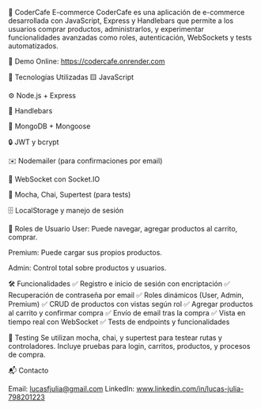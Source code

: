 🛒 CoderCafe E-commerce
CoderCafe es una aplicación de e-commerce desarrollada con JavaScript, Express y Handlebars que permite a los usuarios comprar productos, administrarlos, y experimentar funcionalidades avanzadas como roles, autenticación, WebSockets y tests automatizados.

🔗 Demo Online: https://codercafe.onrender.com

🚀 Tecnologías Utilizadas
🟨 JavaScript

⚙️ Node.js + Express

🎨 Handlebars

🧩 MongoDB + Mongoose

🔒 JWT y bcrypt

✉️ Nodemailer (para confirmaciones por email)

🔁 WebSocket con Socket.IO

🧪 Mocha, Chai, Supertest (para tests)

🗄️ LocalStorage y manejo de sesión

👤 Roles de Usuario
User: Puede navegar, agregar productos al carrito, comprar.

Premium: Puede cargar sus propios productos.

Admin: Control total sobre productos y usuarios.

🛠️ Funcionalidades
✅ Registro e inicio de sesión con encriptación
✅ Recuperación de contraseña por email
✅ Roles dinámicos (User, Admin, Premium)
✅ CRUD de productos con vistas según rol
✅ Agregar productos al carrito y confirmar compra
✅ Envío de email tras la compra
✅ Vista en tiempo real con WebSocket
✅ Tests de endpoints y funcionalidades

🧪 Testing
Se utilizan mocha, chai, y supertest para testear rutas y controladores.
Incluye pruebas para login, carritos, productos, y procesos de compra.

📬 Contacto

Email: lucasfjulia@gmail.com
LinkedIn: www.linkedin.com/in/lucas-julia-798201223

